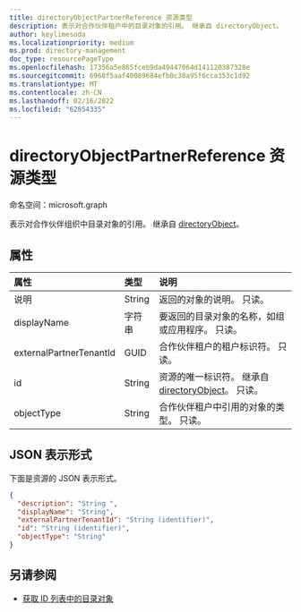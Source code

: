 ```yaml
---
title: directoryObjectPartnerReference 资源类型
description: 表示对合作伙伴租户中的目录对象的引用。 继承自 directoryObject。
author: keylimesoda
ms.localizationpriority: medium
ms.prod: directory-management
doc_type: resourcePageType
ms.openlocfilehash: 17356a5e865fceb9da49447064d141120387328e
ms.sourcegitcommit: 6968f5aaf40089684efb0c38a95f6cca353c1d92
ms.translationtype: MT
ms.contentlocale: zh-CN
ms.lasthandoff: 02/16/2022
ms.locfileid: "62854335"
---
```

# <a name="directoryobjectpartnerreference-resource-type"></a>directoryObjectPartnerReference 资源类型

命名空间：microsoft.graph

表示对合作伙伴组织中目录对象的引用。 继承自 [directoryObject](/graph/api/resources/directoryobject?view=graph-rest-v1.0)。

## <a name="properties"></a>属性

| 属性 | 类型 | 说明 |
|:---------------|:--------|:----------|
|说明|String| 返回的对象的说明。 只读。 |
|displayName|字符串| 要返回的目录对象的名称，如组或应用程序。 只读。 |
|externalPartnerTenantId|GUID| 合作伙伴租户的租户标识符。 只读。 |
|id|String| 资源的唯一标识符。 继承自 [directoryObject](/graph/api/resources/directoryobject?view=graph-rest-v1.0)。 只读。 |
|objectType|String| 合作伙伴租户中引用的对象的类型。 只读。 |

## <a name="json-representation"></a>JSON 表示形式

下面是资源的 JSON 表示形式。

<!-- {
  "blockType": "resource",
  "keyProperty": "id",
  "@odata.type": "microsoft.graph.directoryObjectPartnerReference"
}-->

```json
{
  "description": "String ",
  "displayName": "String",
  "externalPartnerTenantId": "String (identifier)",
  "id": "String (identifier)",
  "objectType": "String"
}
```

## <a name="see-also"></a>另请参阅

- [获取 ID 列表中的目录对象](../api/directoryobject-getbyids.md)

<!-- uuid: fbec8cd7-cfe4-431d-87fc-d102cd2841a4
2018-12-06 02:01:30 UTC -->
<!--
{
  "type": "#page.annotation",
  "description": "directoryObjectPartnerReference resource",
  "keywords": "",
  "section": "documentation",
  "tocPath": "",
  "suppressions": []
}
-->
